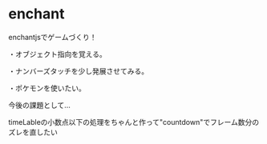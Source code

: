 # enchant
enchantjsでゲームづくり！

・オブジェクト指向を覚える。

・ナンバーズタッチを少し発展させてみる。

・ポケモンを使いたい。


今後の課題として…

timeLableの小数点以下の処理をちゃんと作って"countdown"でフレーム数分のズレを直したい

